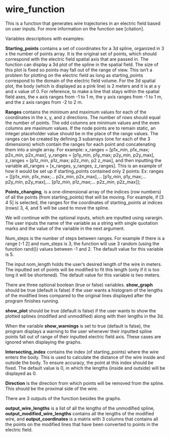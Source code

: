 # wire_function
This is a function that generates wire trajectories in an electric field based on user inputs. For more information on the function see [citation]. 

Variables descriptions with examples: 

**Starting_points** contains a set of coordinates for a 3d spline, organized in 3 x the number of points array. It is the original set of points, which should correspond with the electric field spatial axis that are passed in. The function can display a 3d plot of the spline in the spatial field. The size of this plot is fixed so points may fall out of the range of view. This isn’t a problem for plotting on the electric field as long as starting_points correspond to the domain of the electric field volume. For the 3d spatial plot, the body (which is displayed as a pink line) is 2 meters and it is at a y and x value of 0. For reference, to make a line that stays within the spatial field axes, the x axis ranges from -1 to 1 m, the y axis ranges from -1 to 1 m, and the z axis ranges from -2 to 2 m.


**Ranges** contains the minimum and maximum values for each of the coordinates in the x, y, and z directions. The number of rows should equal the number of points. The odd columns are minimum values and the even columns are maximum values.  If the node points are to remain static, an integer placeholder value should be in the place of the range values. The ranges can be created by defining 3 subarrays (one for each of the 3 dimensions) which contain the ranges for each point and concatenating them into a single array. For example: x_ranges = [p1x_min, p1x_max; p2x_min, p2x_max],  y_ranges = [p1y_min, p1y_max; p2y_min, p2y_max], z_ranges = [p1z_min, p1z_max; p2z_min, p2 z_max], and then inputting the variable all_ranges = [x_ranges, y_ranges, z_ranges]. This is an example of how it would be set up if starting_points contained only 2 points:
              	Ex: ranges = [[p1x_min, p1x_max;...
                             	p2x_min, p2x_max],...
                            	[p1y_min, p1y_max;...
                             	p2y_min, p2y_max],...
                            	[p1z_min, p1z_max;...
                             	p2z_min, p2z_max]];
 

**Points_changing**, is a one-dimensional array of the indices (row numbers) of all the points (from starting_points) that will be moving. For example, if [3 4 5] is selected,  the ranges for the coordinates of starting_points at indices (rows) 3, 4, and 5 will be used to move the spline. 

We will continue with the optional inputs, which are inputted using varargin. The user inputs the name of the variable as a string with single quotation marks and the value of the variable in the next argument. 

Num_steps is the number of steps between ranges. For example if there is a range [-1 2] and num_steps is 3, the function will use 3 random (using the function rand()) values between -1 and 2. The default value for this variable is 5. 

The input nom_length holds the user’s desired length of the wire in meters. The inputted set of points will be modified to fit this length (only if it is too long it will be shortened). The default value for this variable is two meters. 

There are three optional boolean (true or false) variables. **show_graph** should be true (default is false) if the user wants a histogram of the lengths of the modified lines compared to the original lines displayed after the program finishes running. 

**show_plot** should be true (default is false) if the user wants to show the plotted splines (modified and unmodified) along with their lengths in the 3d. 

When the variable **show_warnings** is set to true (default is false), the program displays a warning to the user whenever their inputted spline points fall out of range of their inputted electric field axis. These cases are ignored when displaying the graphs.

**Intersecting_index** contains the index (of starting_points) where the wire enters the body. This is used to calculate the distance of the wire inside and outside the body. To ensure accuracy, the point at this index should be fixed. The default value is 0, in which the lengths (inside and outside) will be displayed as 0. 

**Direction**  is the direction from which points will be removed from the spline. This should be the proximal side of the wire. 

There are 3 outputs of the function besides the graphs. 

**output_wire_lengths** is a list of all the lengths of the unmodified spline,
**output_modified_wire_lengths** contains all the lengths of the modified wire, and 
**output_coordinates** is a matrix with 3 columns that contains all the points on the modified lines that have been converted to points in the electric field. 
